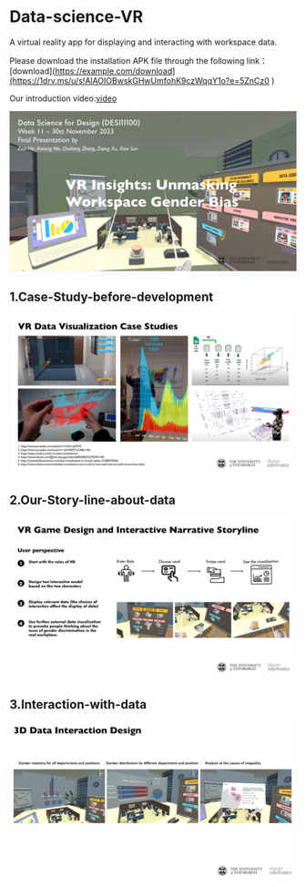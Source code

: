 # Data-science-VR
A virtual reality app for displaying and interacting with workspace data.

Please download the installation APK file through the following link：[download](https://example.com/download](https://1drv.ms/u/s!AlAOIOBwskGHwUmfohK9czWqqY1o?e=5ZnCz0 )

Our introduction video:[video](https://www.youtube.com/watch?v=3gDpF5CvwYI)

![alt text](topic.png)


## 1.Case-Study-before-development
![alt text](case-study.png)

  
## 2.Our-Story-line-about-data
![alt text](story-line.png)

  
## 3.Interaction-with-data
![alt text](interaction.png)


